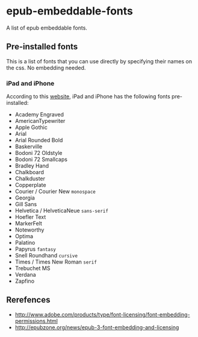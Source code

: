 # epub-embeddable-fonts

A list of epub embeddable fonts.

## Pre-installed fonts

This is a list of fonts that you can use directly by specifying their names on the css. No embedding needed.

### iPad and iPhone

According to this [website](http://www.apaddedcell.com/sites/www.apaddedcell.com/files/fonts-article/final/index.html), iPad and iPhone has the following fonts pre-installed:

* Academy Engraved
* AmericanTypewriter
* Apple Gothic
* Arial
* Arial Rounded Bold
* Baskerville
* Bodoni 72 Oldstyle
* Bodoni 72 Smallcaps
* Bradley Hand
* Chalkboard
* Chalkduster
* Copperplate
* Courier / Courier New `monospace`
* Georgia
* Gill Sans
* Helvetica / HelveticaNeue `sans-serif`
* Hoefler Text
* MarkerFelt
* Noteworthy
* Optima
* Palatino
* Papyrus `fantasy`
* Snell Roundhand `cursive`
* Times / Times New Roman `serif`
* Trebuchet MS
* Verdana
* Zapfino

## Rerefences

* http://www.adobe.com/products/type/font-licensing/font-embedding-permissions.html
* http://epubzone.org/news/epub-3-font-embedding-and-licensing
